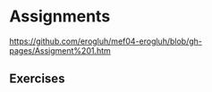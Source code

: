 
# Assignments

https://github.com/erogluh/mef04-erogluh/blob/gh-pages/Assigment%201.htm

## Exercises

